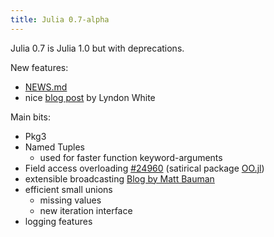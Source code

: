 ```yaml
---
title: Julia 0.7-alpha
---
```


Julia 0.7 is Julia 1.0 but with deprecations.

New features:
- [NEWS.md](https://github.com/JuliaLang/julia/blob/v0.7.0-alpha/NEWS.md)
- nice [blog post](https://white.ucc.asn.au/2018/06/01/Julia-Favourite-New-Things.html)
  by Lyndon White

Main bits:
- Pkg3
- Named Tuples
  - used for faster function keyword-arguments
- Field access overloading [#24960](https://github.com/JuliaLang/julia/pull/24960) (satirical package [OO.jl](https://github.com/mauro3/OO.jl))
- extensible broadcasting [Blog by Matt Bauman](https://julialang.org/blog/2018/05/extensible-broadcast-fusion)
- efficient small unions
  - missing values
  - new iteration interface
- logging features
